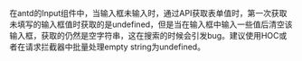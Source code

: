 在antd的Input组件中，当输入框未输入时，通过API获取表单值时，第一次获取未填写的输入框值时获取的是undefined，但是当在输入框中输入一些值后清空该输入框，获取的仍然是空字符串，这在搜索的时候会引发bug。建议使用HOC或者在请求拦截器中批量处理empty string为undefined。
